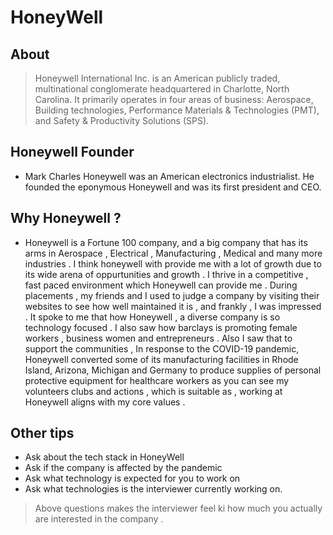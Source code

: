 # HoneyWell

## About 
> Honeywell International Inc. is an American publicly traded, multinational conglomerate headquartered in Charlotte, North Carolina. It primarily operates in four areas of business: Aerospace, Building technologies, Performance Materials & Technologies (PMT), and Safety & Productivity Solutions (SPS).


## Honeywell Founder

- Mark Charles Honeywell was an American electronics industrialist. He founded the eponymous Honeywell and was its first president and CEO. 

## Why Honeywell ? 
- Honeywell is a Fortune 100 company, and a big company that has its arms in Aerospace , Electrical , Manufacturing , Medical and many more industries . I think honeywell with provide me with a lot of growth due to its wide arena of oppurtunities and growth . I thrive in a competitive , fast paced environment which Honeywell can provide me . During placements , my friends and I used to judge a company by visiting their websites to see how well maintained it is , and frankly , I was impressed . It spoke to me that how Honeywell , a diverse  company is so technology focused . I also saw how barclays is promoting female workers , business women and entrepreneurs . Also I saw that  to support the communities , In response to the COVID-19 pandemic, Honeywell converted some of its manufacturing facilities in Rhode Island, Arizona, Michigan and Germany to produce supplies of personal protective equipment for healthcare workers as you can see my volunteers clubs and actions , which is suitable as , working at Honeywell aligns with my core values . 

## Other tips 
 - Ask about the tech stack in HoneyWell
 - Ask if the company is affected by the pandemic
 - Ask what technology is expected for you to work on
 - Ask what technologies is the interviewer currently working on.

 > Above questions makes the interviewer feel ki how much you actually are interested in the company . 



 
